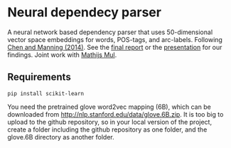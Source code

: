 # Neural dependecy parser

A neural network based dependency parser that uses 50-dimensional vector space embeddings for words, POS-tags, and arc-labels. Following [Chen and Manning (2014)](literature/Chen_Manning.pdf). See the [final report](final-report.pdf) or the [presentation](presentation.pdf) for our findings. Joint work with [Mathijs Mul](https://github.com/MathijsMul).

## Requirements
```
pip install scikit-learn
```
You need the pretrained glove word2vec mapping (6B), which can be downloaded from http://nlp.stanford.edu/data/glove.6B.zip. It is too big to upload to the github repository, so in your local version of the project, create a folder including the github repository as one folder, and the glove.6B directory as another folder.
